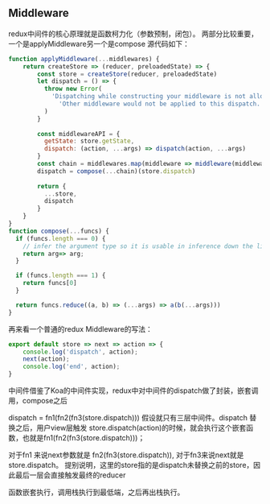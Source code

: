## Middleware

redux中间件的核心原理就是函数柯力化（参数预制，闭包）。
两部分比较重要，一个是applyMiddleware另一个是compose
源代码如下：

```javascript
function applyMiddleware(...middlewares) {
    return createStore => (reducer, preloadedState) => {
        const store = createStore(reducer, preloadedState)
        let dispatch = () => {
          throw new Error(
            'Dispatching while constructing your middleware is not allowed. ' +
              'Other middleware would not be applied to this dispatch.'
          )
        }
    
        const middlewareAPI = {
          getState: store.getState,
          dispatch: (action, ...args) => dispatch(action, ...args)
        }
        const chain = middlewares.map(middleware => middleware(middlewareAPI))
        dispatch = compose(...chain)(store.dispatch)
    
        return {
          ...store,
          dispatch
        }
    }
}
function compose(...funcs) {
  if (funcs.length === 0) {
    // infer the argument type so it is usable in inference down the line
    return arg=> arg;
  }

  if (funcs.length === 1) {
    return funcs[0]
  }

  return funcs.reduce((a, b) => (...args) => a(b(...args)))
}
```

再来看一个普通的redux Middleware的写法：
```javascript
export default store => next => action => {
    console.log('dispatch', action);
    next(action);
    console.log('end', action);
}
```
中间件借鉴了Koa的中间件实现，redux中对中间件的dispatch做了封装，嵌套调用，compose之后

dispatch = fn1(fn2(fn3(store.dispatch)))  假设就只有三层中间件。dispatch 替换之后，用户view层触发
store.dispatch(action)的时候，就会执行这个嵌套函数，也就是fn1(fn2(fn3(store.dispatch)))；

对于fn1 来说next参数就是 fn2(fn3(store.dispatch)), 对于fn3来说next就是 store.dispatch。
提别说明，这里的store指的是dispatch未替换之前的store，因此最后一层会直接触发最终的reducer

函数嵌套执行，调用栈执行到最低端，之后再出栈执行。
